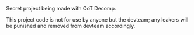 Secret project being made with OoT Decomp.

This project code is not for use by anyone but the devteam; any leakers will be punished and removed from devteam accordingly.
